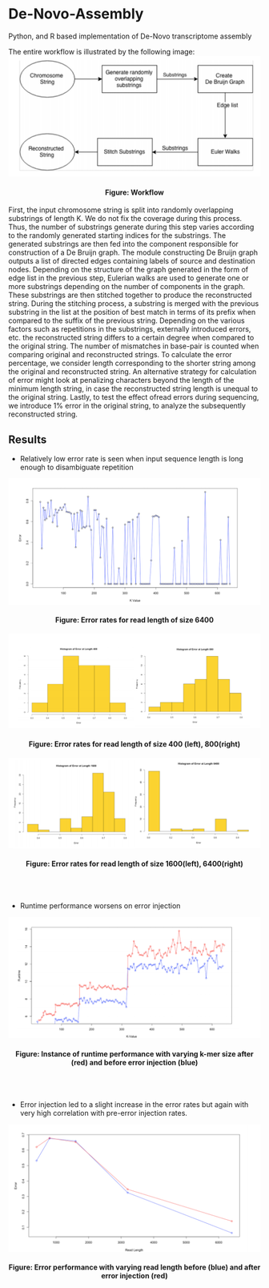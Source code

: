 # De-Novo-Assembly
Python, and R based implementation of De-Novo transcriptome assembly

The entire workflow is illustrated by the following image:
<img src="https://github.com/Mahendra-Maiti/De-Novo-Assembly/blob/master/workflow.png">
<h4 align=center><b>Figure:</b> Workflow</h4>

First, the input chromosome string is split into randomly overlapping substrings of length K. We do not fix the coverage during this process. Thus, the number of substrings generate during this step varies according to the randomly generated starting indices for the substrings. The generated substrings are then fed into the component responsible for construction of a De Bruijn graph. The module constructing De Bruijn graph outputs a list of directed edges containing labels of source and destination nodes. Depending on the structure of the graph generated in the form of edge list in the previous step, Eulerian walks are used to generate one or more substrings depending on the number of components in the graph. These substrings are then stitched together to produce the reconstructed string. During the stitching process, a substring is merged with the previous substring in the list at the position of best match in terms of its prefix when compared to the suffix of the previous string. Depending on the various factors such as repetitions in the substrings, externally introduced errors, etc. the reconstructed string differs to a certain degree when compared to the original string. The number of mismatches in base-pair is counted when comparing original and reconstructed strings. To calculate the error percentage, we consider length corresponding to the shorter string among the original and reconstructed string. An alternative strategy for calculation of error might look at penalizing characters beyond the length of the minimum length string, in case the reconstructed string length is unequal to the original string. Lastly, to test the effect ofread errors during sequencing, we introduce 1% error in the original string, to analyze the subsequently reconstructed string.


## Results

- Relatively low error rate is seen when input sequence length is long enough to disambiguate repetition

<img src="https://github.com/Mahendra-Maiti/De-Novo-Assembly/blob/master/error_6400.png">
<h4 align=center><b>Figure:</b> Error rates for read length of size 6400</h4>


<img src="https://github.com/Mahendra-Maiti/De-Novo-Assembly/blob/master/error_400_800.png">
<h4 align=center><b>Figure:</b> Error rates for read length of size 400 (left), 800(right)</h4>


<img src="https://github.com/Mahendra-Maiti/De-Novo-Assembly/blob/master/error_1600_6400.png">
<h4 align=center><b>Figure:</b> Error rates for read length of size 1600(left), 6400(right)</h4>

<br><br>

- Runtime performance worsens on error injection

<img src="https://github.com/Mahendra-Maiti/De-Novo-Assembly/blob/master/runtime_performance.png">
<h4 align=center><b>Figure:</b> Instance of runtime performance with varying k-mer size after (red) and before error injection (blue)</h4>
<br><br>

- Error injection led to a slight increase in the error rates but again with very high correlation with pre-error injection rates.

<img src="https://github.com/Mahendra-Maiti/De-Novo-Assembly/blob/master/accuracy_performance.png">
<h4 align=center><b>Figure:</b> Error performance with varying read length before (blue) and after error injection (red)</h4>


